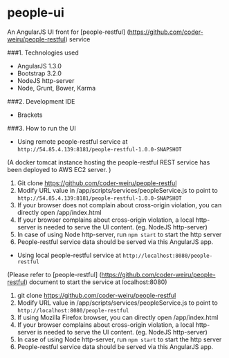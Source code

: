 people-ui
===============================
An AngularJS UI front for [people-restful] (https://github.com/coder-weiru/people-restful) service

###1. Technologies used
* AngularJS 1.3.0
* Bootstrap 3.2.0
* NodeJS http-server
* Node, Grunt, Bower, Karma

###2. Development IDE
* Brackets

###3. How to run the UI
* Using remote people-restful service at ```http://54.85.4.139:8181/people-restful-1.0.0-SNAPSHOT```
 
 (A docker tomcat instance hosting the people-restful REST service has been deployed to AWS EC2 server. )
 
 1. Git clone https://github.com/coder-weiru/people-restful
 2. Modify URL value in /app/scripts/services/peopleService.js to point to ```http://54.85.4.139:8181/people-restful-1.0.0-SNAPSHOT```
 3. If your browser does not complain about cross-origin violation, you can directly open /app/index.html
 4. If your browser complains about cross-origin violation, a local http-server is needed to serve the UI content. (eg. NodeJS http-server)
 5. In case of using Node http-server, run ```npm start``` to start the http server
 6. People-restful service data should be served via this AngularJS app.
  
* Using local people-restful service at ```http://localhost:8080/people-restful```

 (Please refer to [people-restful] (https://github.com/coder-weiru/people-restful) document to start the service at localhost:8080)

 1. git clone https://github.com/coder-weiru/people-restful
 2. Modify URL value in /app/scripts/services/peopleService.js to point to ```http://localhost:8080/people-restful```
 3. If using Mozilla Firefox browser, you can directly open /app/index.html
 4. If your browser complains about cross-origin violation, a local http-server is needed to serve the UI content. (eg. NodeJS http-server)
 5. In case of using Node http-server, run ```npm start``` to start the http server
 6. People-restful service data should be served via this AngularJS app.